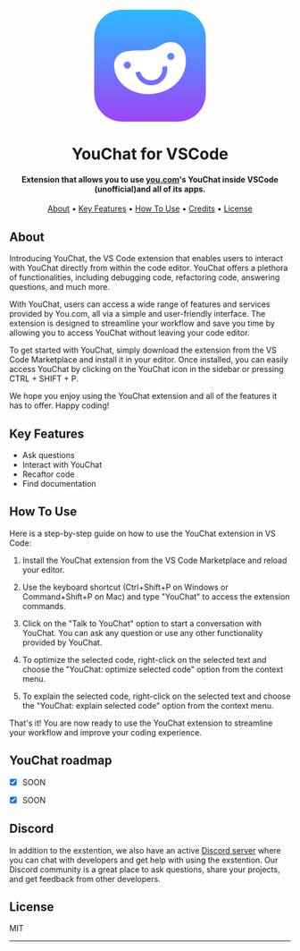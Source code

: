 <h1 align="center">
  <br>
  <a href="https://github.com/SilkePilon/YouChat-vs-code/"><img src="https://github.com/SilkePilon/YouChat-vs-code/blob/main/images/youchat_200.png?raw=true" alt="YouChat" width="200"></a>
  <br>
  <br>
  YouChat for VSCode
  <br>
</h1>

<h4 align="center">Extension that allows you to use <a href="http://you.com/" target="_blank">you.com</a>'s YouChat inside VSCode (unofficial)and all of its apps.</h4>

<div align="center">

  
  
</div>

<p align="center">
  <a href="#about">About</a> •
  <a href="#key-features">Key Features</a> •
  <a href="#how-to-use">How To Use</a> •
  <a href="#credits">Credits</a> •
  <a href="#license">License</a>
</p>

<!-- ![screenshot](https://raw.githubusercontent.com/SilkePilon/youdotcom/main/assets/images/YouDotCom.jpg) -->

## About
Introducing YouChat, the VS Code extension that enables users to interact with YouChat directly from within the code editor. YouChat offers a plethora of functionalities, including debugging code, refactoring code, answering questions, and much more.

With YouChat, users can access a wide range of features and services provided by You.com, all via a simple and user-friendly interface. The extension is designed to streamline your workflow and save you time by allowing you to access YouChat without leaving your code editor.

To get started with YouChat, simply download the extension from the VS Code Marketplace and install it in your editor. Once installed, you can easily access YouChat by clicking on the YouChat icon in the sidebar or pressing CTRL + SHIFT + P.

We hope you enjoy using the YouChat extension and all of the features it has to offer. Happy coding!


## Key Features
* Ask questions
* Interact with YouChat
* Recaftor code
* Find documentation


## How To Use
Here is a step-by-step guide on how to use the YouChat extension in VS Code:

1. Install the YouChat extension from the VS Code Marketplace and reload your editor.

3. Use the keyboard shortcut (Ctrl+Shift+P on Windows or Command+Shift+P on Mac) and type "YouChat" to access the extension commands.

4. Click on the "Talk to YouChat" option to start a conversation with YouChat. You can ask any question or use any other functionality provided by YouChat.

5. To optimize the selected code, right-click on the selected text and choose the "YouChat: optimize selected code" option from the context menu.

6. To explain the selected code, right-click on the selected text and choose the "YouChat: explain selected code" option from the context menu. 

That's it! You are now ready to use the YouChat extension to streamline your workflow and improve your coding experience.



## YouChat roadmap
* [x] SOON
* [x] SOON



## Discord
In addition to the exstention, we also have an active [Discord server](https://discord.gg/SD7wZMFSvV) where you can chat with developers and get help with using the exstention. Our Discord community is a great place to ask questions, share your projects, and get feedback from other developers.




## License

MIT

---

